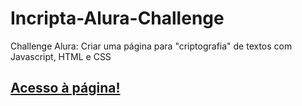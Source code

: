 # Incripta-Alura-Challenge
Challenge Alura: Criar uma página para "criptografia" de textos com Javascript, HTML e CSS

## <a href="https://gabrielcarfepro.github.io/Incripta-Alura-Challenge/">Acesso à página!</a>

